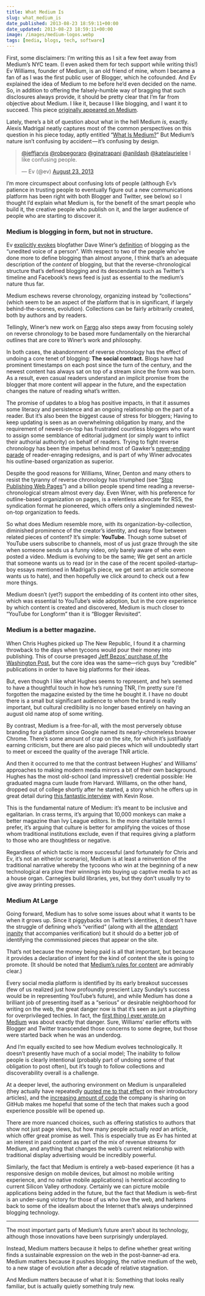 ```yaml
---
title: What Medium Is
slug: what_medium_is
date_published: 2013-08-23 18:59:11+00:00
date_updated: 2013-08-23 18:59:11+00:00
image: /images/medium-logos.webp
tags: [media, blogs, tech, software]
---
```

First, some disclaimers: I’m writing this as I sit a few feet away from Medium’s NYC team. (I even asked them for tech support while writing this!) Ev Williams, founder of Medium, is an old friend of mine, whom I became a fan of as I was the first public user of Blogger, which he cofounded. And Ev explained the idea of Medium to me before he’d even decided on the name. So, in addition to offering the falsely-humble way of bragging that such disclosures always provide, it should be pretty clear that I’m far from objective about Medium. I like it, because I like blogging, and I want it to succeed. This piece [originally appeared on Medium](https://medium.com/the-web-we-make/b7a98098b342).

Lately, there’s a bit of question about what in the hell Medium *is*, exactly. Alexis Madrigal neatly captures most of the common perspectives on this question in his piece today, aptly entitled “[What Is Medium?](http://www.theatlantic.com/technology/archive/2013/08/what-is-medium/278965/)” But Medium’s nature isn’t confusing by accident — it’s confusing by design.

<blockquote class="twitter-tweet" data-dnt="true" data-theme="dark"><p lang="en" dir="ltr"><a href="https://twitter.com/jeffjarvis?ref_src=twsrc%5Etfw">@jeffjarvis</a> <a href="https://twitter.com/robpegoraro?ref_src=twsrc%5Etfw">@robpegoraro</a> <a href="https://twitter.com/ginatrapani?ref_src=twsrc%5Etfw">@ginatrapani</a> <a href="https://twitter.com/anildash?ref_src=twsrc%5Etfw">@anildash</a> <a href="https://twitter.com/katelaurielee?ref_src=twsrc%5Etfw">@katelaurielee</a> I like confusing people.</p>&mdash; Ev (@ev) <a href="https://twitter.com/ev/status/370737291381059584?ref_src=twsrc%5Etfw">August 23, 2013</a></blockquote> <script async src="https://platform.twitter.com/widgets.js" charset="utf-8"></script>

I’m more circumspect about confusing lots of people (although Ev’s patience in trusting people to eventually figure out a new communications platform has been right with both Blogger and Twitter, see below) so I thought I’d explain what Medium is, for the benefit of the smart people who build it, the creative people who publish on it, and the larger audience of people who are starting to discover it.

### Medium is blogging in form, but not in structure.

Ev [explicitly evokes](https://twitter.com/ev/status/370740368582529024) blogfather Dave Winer’s [definition](http://scripting.com/2007/01/01.html#theUneditedVoiceOfAPerson) of blogging as the “unedited voice of a person”. With respect to two of the people who’ve done more to define blogging than almost anyone, I think that’s an adequate description of the *content* of blogging, but that the reverse-chronological structure that’s defined blogging and its descendants such as Twitter’s timeline and Facebook’s news feed is just as essential to the medium’s nature thus far.

Medium eschews reverse chronology, organizing instead by “collections” (which seem to be an aspect of the platform that is in significant, if largely behind-the-scenes, evolution). Collections can be fairly arbitrarily created, both by authors and by readers.

Tellingly, Winer’s new work on [Fargo](http://fargo.io/) also steps away from focusing solely on reverse chronology to be based more fundamentally on the hierarchal outlines that are core to Winer’s work and philosophy.

In both cases, the abandonment of reverse chronology has the effect of undoing a core tenet of blogging: **The social contract.** Blogs have had prominent timestamps on each post since the turn of the century, and the newest content has always sat on top of a stream since the form was born. As a result, even casual readers understand an implicit promise from the blogger that more content will appear in the future, and the expectation changes the nature of reading what’s written.

The promise of updates to a blog has positive impacts, in that it assumes some literacy and persistence and an ongoing relationship on the part of a reader. But it’s also been the biggest cause of stress for bloggers; Having to keep updating is seen as an overwhelming obligation by many, and the requirement of newest-on-top has frustrated countless bloggers who want to assign some semblance of editorial judgment (or simply want to inflict their authorial authority) on behalf of readers. Trying to fight reverse chronology has been the impetus behind most of Gawker’s [never-ending parade](http://gawker.com/yes-this-is-another-gawker-redesign-1148688885) of reader-enraging redesigns, and is part of why Winer advocates his outline-based organization as superior.

Despite the good reasons for Williams, Winer, Denton and many others to resist the tyranny of reverse chronology has triumphed (see “[Stop Publishing Web Pages](/08/stop-publishing-web-pages/)”) and a billion people spend time reading a reverse-chronological stream almost every day. Even Winer, with his preference for outline-based organization on pages, is a relentless advocate for RSS, the syndication format he pioneered, which offers only a singleminded newest-on-top organization to feeds.

So what does Medium resemble more, with its organization-by-collection, diminished prominence of the creator’s identity, and easy flow between related pieces of content? It’s simple: **YouTube**. Though some subset of YouTube users subscribe to channels, most of us just graze through the site when someone sends us a funny video, only barely aware of who even posted a video. Medium is evolving to be the same; We get sent an article that someone wants us to read (or in the case of the recent spoiled-startup-boy essays mentioned in Madrigal’s piece, we get sent an article someone wants us to hate), and then hopefully we click around to check out a few more things.

Medium doesn’t (yet?) support the embedding of its content into other sites, which was essential to YouTube’s wide adoption, but in the core experience by which content is created and discovered, Medium is much closer to “YouTube for Longform” than it is “Blogger Revisited”.

### Medium is a better magazine.

When Chris Hughes picked up The New Republic, I found it a charming throwback to the days when tycoons would pour their money into publishing. This of course presaged [Jeff Bezos’ purchase of the Washington Post](https://medium.com/fords-sensorium/6e9e1a7578d1), but the core idea was the same—rich guys buy “credible” publications in order to have big platforms for their ideas.

But, even though I like what Hughes seems to represent, and he’s seemed to have a thoughtful touch in how he’s running TNR, I’m pretty sure I’d forgotten the magazine existed by the time he bought it. I have no doubt there is a small but significant audience to whom the brand is really important, but cultural credibility is no longer based entirely on having an august old name atop of some writing.

By contrast, Medium is a free-for-all, with the most perversely obtuse branding for a platform since Google named its nearly-chromeless browser Chrome. There’s some amount of crap on the site, for which it’s justifiably earning criticism, but there are also paid pieces which will undoubtedly start to meet or exceed the quality of the average TNR article.

And then it occurred to me that the contrast between Hughes’ and Williams’ approaches to making modern media mirrors a bit of their own background. Hughes has the most old-school (and impressive!) credential possible: He graduated magna cum laude from Harvard. Williams, on the other hand, dropped out of college shortly after he started, a story which he offers up in great detail during [this fantastic interview](http://www.youtube.com/watch?v=-q-P5_lMPEk) with Kevin Rose.

This is the fundamental nature of Medium: it’s meant to be inclusive and egalitarian. In crass terms, it’s arguing that 10,000 monkeys can make a better magazine than Ivy League editors. In the more charitable terms I prefer, it’s arguing that culture is better for amplifying the voices of those whom traditional institutions exclude, even if that requires giving a platform to those who are thoughtless or negative.

Regardless of which tactic is more successful (and fortunately for Chris and Ev, it’s not an either/or scenario), Medium is at least a reinvention of the traditional narrative whereby the tycoons who win at the beginning of a new technological era plow their winnings into buying up captive media to act as a house organ. Carnegies build libraries, yes, but they don’t usually try to give away printing presses.

### Medium At Large

Going forward, Medium has to solve some issues about what it wants to be when it grows up. Since it piggybacks on Twitter’s identities, it doesn’t have the struggle of defining who’s “verified” (along with all the [attendant inanity](/2013/03/what-its-like-being-verified-on-twitter/) that accompanies verification) but it should do a better job of identifying the commissioned pieces that appear on the site.

That’s not because the money being paid is all that important, but because it provides a declaration of intent for the kind of content the site is going to promote. (It should be noted that [Medium’s rules for content](https://medium.com/medium-the-missing-user-guide/30e5502c4eb4) are admirably clear.)

Every social media platform is identified by its early breakout successes (few of us realized just how profoundly prescient Lazy Sunday’s success would be in representing YouTube’s future), and while Medium has done a brilliant job of presenting itself as a “serious” or desirable neighborhood for writing on the web, the great danger now is that it’s seen as just a plaything for overprivileged techies. In fact, the [first thing I ever wrote on Medium](https://medium.com/i-m-h-o/65fb61abc815) was about exactly that danger. Sure, Williams’ earlier efforts with Blogger and Twitter transcended those concerns to some degree, but those were started back when he was an underdog.

And I’m equally excited to see how Medium evolves technologically. It doesn’t presently have much of a social model; The inability to follow people is clearly intentional (probably part of undoing some of that obligation to post often), but it’s tough to follow collections and discoverability overall is a challenge.

At a deeper level, the authoring environment on Medium is unparalleled (they actually have repeatedly [quoted me to that effect](https://medium.com/about/9e53ca408c48) on their introductory articles), and the [increasing amount of code](https://github.com/Obvious) the company is sharing on GitHub makes me hopeful that some of the tech that makes such a good experience possible will be opened up.

There are more nuanced choices, such as offering statistics to authors that show not just page views, but how many people actually *read* an article, which offer great promise as well. This is especially true as Ev has hinted at an interest in paid content as part of the mix of revenue streams for Medium, and anything that changes the web’s current relationship with traditional display advertising would be incredibly powerful.

Similarly, the fact that Medium is entirely a web-based experience (it has a responsive design on mobile devices, but almost no mobile writing experience, and no native mobile applications) is heretical according to current Silicon Valley orthodoxy. Certainly we can picture mobile applications being added in the future, but the fact that Medium is web-first is an under-sung victory for those of us who love the web, and harkens back to some of the idealism about the Internet that’s always underpinned blogging technology.

---

The most important parts of Medium’s future aren’t about its technology, although those innovations have been surprisingly underplayed.

Instead, Medium matters because it helps to define whether great writing finds a sustainable expression on the web in the post-banner-ad era. Medium matters because it pushes blogging, the native medium of the web, to a new stage of evolution after a decade of relative stagnation.

And Medium matters because of what it is: Something that looks really familiar, but is actually quietly something truly new.
